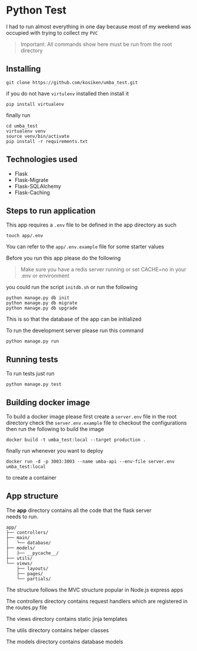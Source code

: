 # Python Test

I had to run almost everything in one day because most of 
my weekend was occupied with trying to collect my `PVC`

> Important: All commands show here must be run from the root directory

## Installing

```shell
git clone https://github.com/kosiken/umba_test.git
```

if you do not have `virtulenv` installed then install it

```shell
pip install virtualenv
```
finally run

```shell
cd umba_test
virtualenv venv
source venv/bin/activate
pip install -r requirements.txt
```

## Technologies used 

- Flask
- Flask-Migrate
- Flask-SQLAlchemy
- Flask-Caching


## Steps to run application

This app requires a `.env` file to be defined in the app directory as such

```shell
touch app/.env
```

You can refer to the `app/.env.example` file for some starter values

Before you run this app please do the following

> Make sure you have a redis server running or set CACHE=no in your .env or environment

you could run the script `initdb.sh` or run the following

```shell
python manage.py db init
python manage.py db migrate
python manage.py db upgrade
```
This is so that the database of the app can be initialized


To run the development server please run this command

```shell
python manage.py run
```

## Running tests

To run tests just run

```shell
python manage.py test
```

## Building docker image

To build a docker image please first create a `server.env` file in the root directory
check the `server.env.example` file to checkout the configurations
then run the following to build the image

```shell
docker build -t umba_test:local --target production . 
```

finally run whenever you want to deploy

```shell
docker run -d -p 3003:3003 --name umba-api --env-file server.env umba_test:local  
```
to create a container

## App structure

The **app** directory contains all the code that the flask server \
needs to run. 

```
app/
├── controllers/
├── main/
│   └── database/
├── models/
│   ├── __pycache__/
├── utils/
└── views/
    ├── layouts/
    ├── pages/
    └── partials/

```

The structure follows the MVC structure popular in Node.js express apps 

The controllers directory contains request handlers which are registered in the routes.py
file

The views directory contains static jinja templates

The utils directory contains helper classes 

The models directory contains database models



